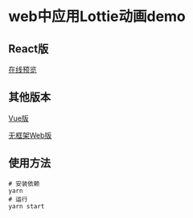 # web中应用Lottie动画demo

## React版
[在线预览](http://fog3211.com/learn-lottie/build/index.html)

## 其他版本
[Vue版](https://github.com/fog3211/learn-lottie/tree/branch2)   

[无框架Web版](https://github.com/fog3211/learn-lottie/tree/branch1)

## 使用方法

``` shell
# 安装依赖
yarn
# 运行
yarn start
```
